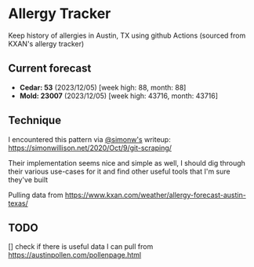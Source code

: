# Allergy Tracker

Keep history of allergies in Austin, TX using github Actions (sourced from KXAN's allergy tracker)

## Current forecast
<!-- INJECT FORECAST -->
- **Cedar: 53** (2023/12/05)  [week high: 88, month: 88]
- **Mold: 23007** (2023/12/05)  [week high: 43716, month: 43716]
<!-- END INJECT FORECAST -->

## Technique

I encountered this pattern via [@simonw's](https://github.com/simonw) writeup: https://simonwillison.net/2020/Oct/9/git-scraping/

Their implementation seems nice and simple as well, I should dig through their various use-cases for it and find other useful tools that I'm sure they've built

Pulling data from https://www.kxan.com/weather/allergy-forecast-austin-texas/

## TODO

[] check if there is useful data I can pull from https://austinpollen.com/pollenpage.html
